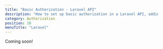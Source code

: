 ```yaml
---
title: "Basic Authorization - Laravel API"
description: "How to set up basic authorization in a Laravel API, adding an is_admin field to a user model."
category: Authorization
position: 10
menuTitle: "Laravel"
---
```


Coming soon!
